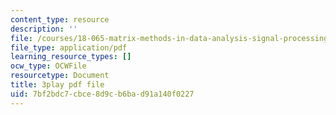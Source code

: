 ```yaml
---
content_type: resource
description: ''
file: /courses/18-065-matrix-methods-in-data-analysis-signal-processing-and-machine-learning-spring-2018/7bf2bdc7cbce8d9cb6bad91a140f0227_k3AiUhwHQ28.pdf
file_type: application/pdf
learning_resource_types: []
ocw_type: OCWFile
resourcetype: Document
title: 3play pdf file
uid: 7bf2bdc7-cbce-8d9c-b6ba-d91a140f0227
---
```

